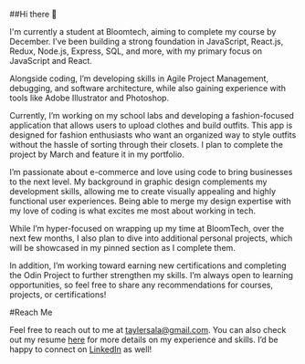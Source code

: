 ##Hi there 👋

I'm currently a student at Bloomtech, aiming to complete my course by December. I’ve been building a strong foundation in JavaScript, React.js, Redux, Node.js, Express, SQL, and more, with my primary focus on JavaScript and React.

Alongside coding, I’m developing skills in Agile Project Management, debugging, and software architecture, while also gaining experience with tools like Adobe Illustrator and Photoshop.

Currently, I’m working on my school labs and developing a fashion-focused application that allows users to upload clothes and build outfits. This app is designed for fashion enthusiasts who want an organized way to style outfits without the hassle of sorting through their closets. I plan to complete the project by March and feature it in my portfolio.

I’m passionate about e-commerce and love using code to bring businesses to the next level. My background in graphic design complements my development skills, allowing me to create visually appealing and highly functional user experiences. Being able to merge my design expertise with my love of coding is what excites me most about working in tech.

While I’m hyper-focused on wrapping up my time at BloomTech, over the next few months, I also plan to dive into additional personal projects, which will be showcased in my pinned section as I complete them.

In addition, I’m working toward earning new certifications and completing the Odin Project to further strengthen my skills. I’m always open to learning opportunities, so feel free to share any recommendations for courses, projects, or certifications!

#Reach Me

Feel free to reach out to me at <taylersala@gmail.com>. You can also check out my resume [here]() for more details on my experience and skills. I’d be happy to connect on [LinkedIn](https://www.linkedin.com/in/tayler-sala-64463a162/) as well!
<!--
**taylersala/taylersala** is a ✨ _special_ ✨ repository because its `README.md` (this file) appears on your GitHub profile.

Here are some ideas to get you started:

- 🔭 I’m currently working on ...
- 🌱 I’m currently learning ...
- 👯 I’m looking to collaborate on ...
- 🤔 I’m looking for help with ...
- 💬 Ask me about ...
- 📫 How to reach me: ...
- 😄 Pronouns: ...
- ⚡ Fun fact: ...
-->

